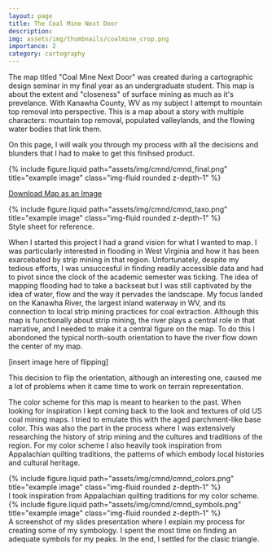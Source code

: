 ```yaml
---
layout: page
title: The Coal Mine Next Door
description: 
img: assets/img/thumbnails/coalmine_crop.png
importance: 2
category: cartography
---
```



The map titled "Coal Mine Next Door" was created during a cartographic design seminar in my final year as an undergraduate student. This map is about the extent and "closeness" of surface mining as much as it's prevelance. With Kanawha County, WV as my subject I attempt to mountain top removal into perspective. This is a map about a story with multiple characters: mountain top removal, populated valleylands, and the flowing water bodies that link them. 

On this page, I will walk you through my process with all the decisions and blunders that I had to make to get this finihsed product. 

<div class="row justify-content-sm-center">
  <div class="col-12 mt-3 mt-md-0">
    {% include figure.liquid path="assets/img/cmnd/cmnd_final.png" title="example image" class="img-fluid rounded z-depth-1" %}
  </div>
</div>

<a href="https://azalecki.github.io/assets/img/cmnd/cmnd_final.png" download>Download Map as an Image</a>


<div class="row justify-content-sm-center">
  <div class="col-8 mt-3 mt-md-0">
    {% include figure.liquid path="assets/img/cmnd/cmnd_taxo.png" title="example image" class="img-fluid rounded z-depth-1" %}
  </div>
  <div class="caption">
  Style sheet for reference.  
</div>
</div>

When I started this project I had a grand vision for what I wanted to map. I was particularly interested in flooding in West Virginia and how it has been exarcebated by strip mining in that region. Unfortunately, despite my tedious efforts, I was unsuccesful in finding readily accessible data and had to pivot since the clock of the academic semester was ticking. The idea of mapping flooding had to take a backseat but I was still captivated by the idea of water, flow and the way it pervades the landscape. My focus landed on the Kanawha River, the largest inland waterway in WV, and its connection to local strip mining practices for coal extraction. Although this map is functionally about strip mining, the river plays a central role in that narrative, and I needed to make it a central figure on the map. To do this I abondoned the typical north-south orientation to have the river flow down the center of my map. 

[insert image here of flipping]

This decision to flip the orientation, although an interesting one, caused me a lot of problems when it came time to work on terrain representation. 

The color scheme for this map is meant to hearken to the past. When looking for inspiration I kept coming back to the look and textures of old US coal mining maps. I tried to emulate this with the aged parchment-like base color. This was also the part in the process where I was extensively researching the history of strip mining and the cultures and traditions of the region. For my color scheme I also heavily took inspiration from Appalachian quilting traditions, the patterns of which embody local histories and cultural heritage. 

<div class="row justify-content-sm-center">
  <div class="col-12 mt-3 mt-md-0">
    {% include figure.liquid path="assets/img/cmnd/cmnd_colors.png" title="example image" class="img-fluid rounded z-depth-1" %}
  </div>
  <div class="caption">
  I took inspiration from Appalachian quilting traditions for my color scheme.  
</div>
</div>

<div class="row justify-content-sm-center">
  <div class="col-12 mt-3 mt-md-0">
    {% include figure.liquid path="assets/img/cmnd/cmnd_symbols.png" title="example image" class="img-fluid rounded z-depth-1" %}
  </div>
  <div class="caption">
  A screenshot of my slides presentation where I explain my process for creating some of my symbology. I spent the most time on finding an adequate symbols for my peaks. In the end, I settled for the clasic triangle. 
</div>
</div>











